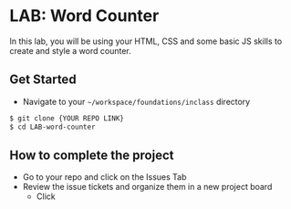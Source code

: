 # LAB: Word Counter

In this lab, you will be using your HTML, CSS and some basic JS skills to create and style a word counter.

## Get Started
- Navigate to your `~/workspace/foundations/inclass` directory

```bash
$ git clone {YOUR REPO LINK}
$ cd LAB-word-counter
```

## How to complete the project
- Go to your repo and click on the Issues Tab
- Review the issue tickets and organize them in a new project board
  - Click 

